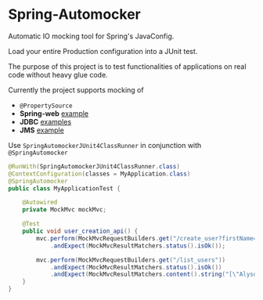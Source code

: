 # Spring-Automocker
Automatic IO mocking tool for Spring's JavaConfig.

Load your entire Production configuration into a JUnit test.

The purpose of this project is to test functionalities of applications on real code without heavy glue code.

Currently the project supports mocking of
* `@PropertySource`
* __Spring-web__ [example](examples/example-mvc/src/test/java/com/github/ledoyen/automocker/examples/MvcApplicationTest.java)
* __JDBC__ [examples](examples/example-sql/README.md)
* __JMS__ [example](examples/example-jms/src/test/java/com/github/ledoyen/automocker/examples/JmsApplicationTest.java)

Use `SpringAutomockerJUnit4ClassRunner` in conjunction with `@SpringAutomocker`
```java
@RunWith(SpringAutomockerJUnit4ClassRunner.class)
@ContextConfiguration(classes = MyApplication.class)
@SpringAutomocker
public class MyApplicationTest {

	@Autowired
	private MockMvc mockMvc;

	@Test
	public void user_creation_api() {
		mvc.perform(MockMvcRequestBuilders.get("/create_user?firstName=Alyson&lastName=Hannigan"))
			.andExpect(MockMvcResultMatchers.status().isOk());

		mvc.perform(MockMvcRequestBuilders.get("/list_users"))
			.andExpect(MockMvcResultMatchers.status().isOk())
			.andExpect(MockMvcResultMatchers.content().string("[\"Alyson Hannigan\"]"));
	}
}
```
